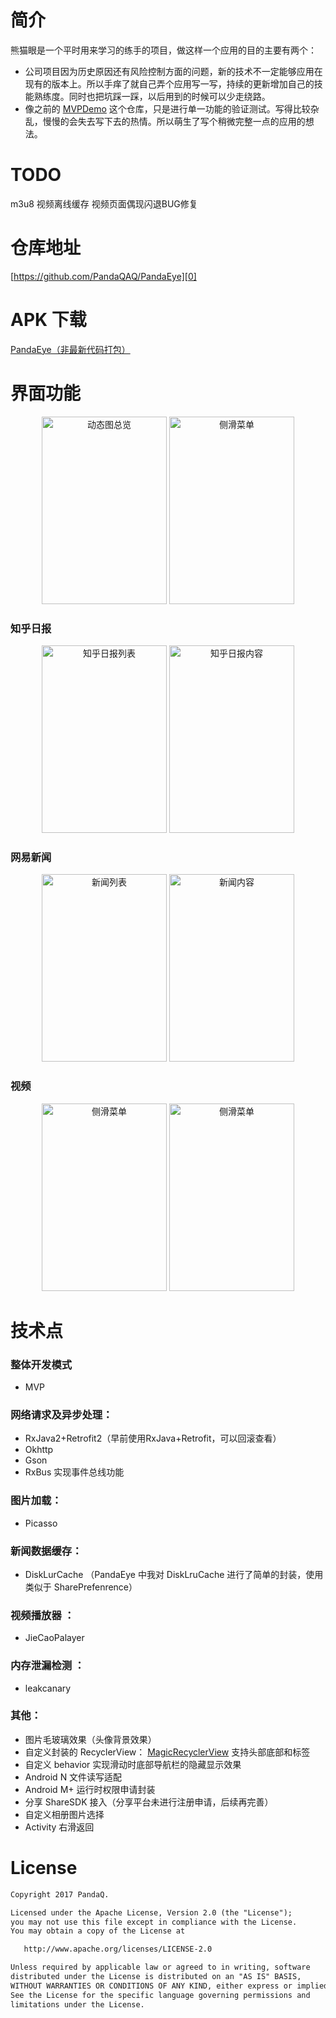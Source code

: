 # 简介
熊猫眼是一个平时用来学习的练手的项目，做这样一个应用的目的主要有两个：
- 公司项目因为历史原因还有风险控制方面的问题，新的技术不一定能够应用在现有的版本上。所以手痒了就自己弄个应用写一写，持续的更新增加自己的技能熟练度。同时也把坑踩一踩，以后用到的时候可以少走绕路。
- 像之前的 [MVPDemo][1] 这个仓库，只是进行单一功能的验证测试。写得比较杂乱，慢慢的会失去写下去的热情。所以萌生了写个稍微完整一点的应用的想法。

# TODO
m3u8 视频离线缓存
视频页面偶现闪退BUG修复

# 仓库地址
[https://github.com/PandaQAQ/PandaEye][0]


# APK 下载
[PandaEye（非最新代码打包）][2]

# 界面功能
<div width = "300" height = "300" align="center">
<img src="http://oddbiem8l.bkt.clouddn.com/ezgif.com-video-to-gif.gif" width = "200" height = "300" alt="动态图总览"/>
<img src="https://user-gold-cdn.xitu.io/2017/4/5/91fa0196ce8a1d224d88fccd6f5b7b1a.png" width = "200" height = "300" alt="侧滑菜单"/>
</div>

### 知乎日报
<div width = "300" height = "300" align="center">
<img src="https://user-gold-cdn.xitu.io/2017/4/5/d5c265c122a2e6d9dda520ae5d3492b0.png" width = "200" height = "300" alt="知乎日报列表"/>
<img src="https://user-gold-cdn.xitu.io/2017/4/5/b9a3ef950ff72637b7d8543ac7d9e194.png" width = "200" height = "300" alt="知乎日报内容"/>
</div>

### 网易新闻
<div width = "300" height = "300" align="center">
<img src="https://user-gold-cdn.xitu.io/2017/4/5/cd53d5a0ce9358046102d0ea4675b9f4.png" width = "200" height = "300" alt="新闻列表"/>
<img src="https://user-gold-cdn.xitu.io/2017/4/5/4dc9a69d03a70c7ee67772a63df4d14b.png" width = "200" height = "300" alt="新闻内容"/>
</div>

### 视频
<div width = "300" height = "300" align="center">
<img src="https://user-gold-cdn.xitu.io/2017/4/5/add239969036cb88027394fab7546cff.png" width = "200" height = "300" alt="侧滑菜单"/>
<img src="https://user-gold-cdn.xitu.io/2017/4/5/d41bab28ce5cf3ff8aac05c811c732fb.png" width = "200" height = "300" alt="侧滑菜单"/>
</div>

# 技术点
### 整体开发模式
- MVP

### 网络请求及异步处理：
- RxJava2+Retrofit2（早前使用RxJava+Retrofit，可以回滚查看）
- Okhttp
- Gson
- RxBus 实现事件总线功能

### 图片加载：
- Picasso 

### 新闻数据缓存：
- DiskLurCache （PandaEye 中我对 DiskLruCache 进行了简单的封装，使用类似于 SharePrefenrence）

### 视频播放器 ：
- JieCaoPalayer

### 内存泄漏检测 ：
- leakcanary

### 其他：
- 图片毛玻璃效果（头像背景效果）
- 自定义封装的 RecyclerView： [MagicRecyclerView][7] 支持头部底部和标签
- 自定义 behavior 实现滑动时底部导航栏的隐藏显示效果
- Android N 文件读写适配
- Android M+ 运行时权限申请封装
-  分享 ShareSDK 接入（分享平台未进行注册申请，后续再完善）
-  自定义相册图片选择
-  Activity 右滑返回

# License
``` html
Copyright 2017 PandaQ.

Licensed under the Apache License, Version 2.0 (the "License");
you may not use this file except in compliance with the License.
You may obtain a copy of the License at

   http://www.apache.org/licenses/LICENSE-2.0

Unless required by applicable law or agreed to in writing, software
distributed under the License is distributed on an "AS IS" BASIS,
WITHOUT WARRANTIES OR CONDITIONS OF ANY KIND, either express or implied.
See the License for the specific language governing permissions and
limitations under the License.
```

  [0]: https://github.com/PandaQAQ/PandaEye
  [1]: https://github.com/PandaQAQ/MvpDemo
  [2]: http://oddbiem8l.bkt.clouddn.com/20170407.apk
  [3]: https://user-gold-cdn.xitu.io/2017/4/5/d5c265c122a2e6d9dda520ae5d3492b0.png
  [4]: https://user-gold-cdn.xitu.io/2017/4/5/cd53d5a0ce9358046102d0ea4675b9f4.png
  [5]: https://user-gold-cdn.xitu.io/2017/4/5/add239969036cb88027394fab7546cff.png
  [6]: https://user-gold-cdn.xitu.io/2017/4/5/d41bab28ce5cf3ff8aac05c811c732fb.png
  [7]: https://github.com/PandaQAQ/PandaEye/tree/master/pandaqlib/src/main/java/com/pandaq/pandaqlib/magicrecyclerView
